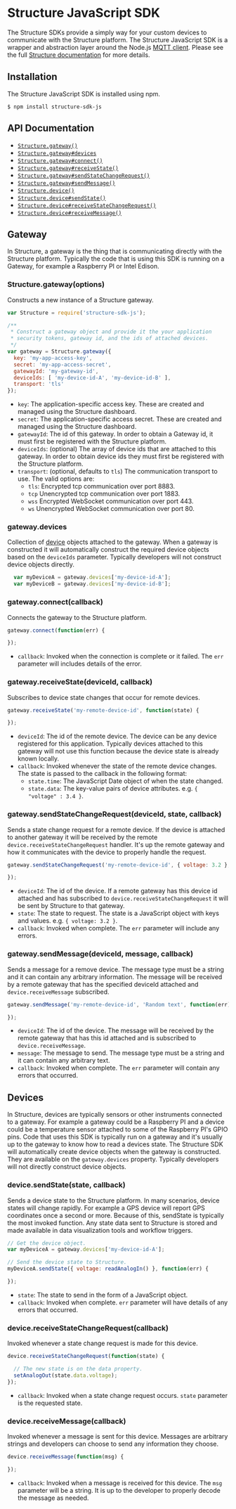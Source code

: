 Structure JavaScript SDK
============

The Structure SDKs provide a simply way for your custom devices to communicate with the Structure platform. The Structure JavaScript SDK is a wrapper and abstraction layer around the Node.js [MQTT client](https://github.com/mqttjs/MQTT.js). Please see the full [Structure documentation](http://getstructure.io/docs) for more details.

## Installation
The Structure JavaScript SDK is installed using npm.

```text
$ npm install structure-sdk-js
```

## API Documentation
* [`Structure.gateway()`](#gateway)
* [`Structure.gateway#devices`](#gateway-devices)
* [`Structure.gateway#connect()`](#gateway-connect)
* [`Structure.gateway#receiveState()`](#gateway-receivestate)
* [`Structure.gateway#sendStateChangeRequest()`](#gateway-sendstatechangerequest)
* [`Structure.gateway#sendMessage()`](#gateway-sendmessage)
* [`Structure.device()`](#device)
* [`Structure.device#sendState()`](#device-sendstate)
* [`Structure.device#receiveStateChangeRequest()`](#device-receivestatechangerequest)
* [`Structure.device#receiveMessage()`](#device-receivemessage)

## Gateway

In Structure, a gateway is the thing that is communicating directly with the Structure platform. Typically the code that is using this SDK is running on a Gateway, for example a Raspberry PI or Intel Edison.

<a name="gateway"></a>
### Structure.gateway(options)

Constructs a new instance of a Structure gateway.

```javascript
var Structure = require('structure-sdk-js');

/**
 * Construct a gateway object and provide it the your application
 * security tokens, gateway id, and the ids of attached devices.
 */
var gateway = Structure.gateway({
  key: 'my-app-access-key',
  secret: 'my-app-access-secret',
  gatewayId: 'my-gateway-id',
  deviceIds: [ 'my-device-id-A', 'my-device-id-B' ],
  transport: 'tls'
});
```

* `key`: The application-specific access key. These are created and managed using the Structure dashboard.
* `secret`: The application-specific access secret. These are created and managed using the Structure dashboard.
* `gatewayId`: The id of this gateway. In order to obtain a Gateway id, it must first be registered with the Structure platform.
* `deviceIds`: (optional) The array of device ids that are attached to this gateway. In order to obtain device ids they must first be registered with the Structure platform.
* `transport`: (optional, defaults to `tls`) The communication transport to use. The valid options are:
  * `tls`: Encrypted tcp communication over port 8883.
  * `tcp` Unencrypted tcp communication over port 1883.
  * `wss` Encrypted WebSocket communication over port 443.
  * `ws` Unencrypted WebSocket communication over port 80.

<a name="gateway-devices"></a>
### gateway.devices
  Collection of [device](#device) objects attached to the gateway. When a gateway is constructed it will automatically construct the required device objects based on the `deviceIds` parameter. Typically developers will not construct device objects directly.

```javascript
  var myDeviceA = gateway.devices['my-device-id-A'];
  var myDeviceB = gateway.devices['my-device-id-B'];
```

<a name="gateway-connect"></a>
### gateway.connect(callback)

Connects the gateway to the Structure platform.

```javascript
gateway.connect(function(err) {

});
```

* `callback`: Invoked when the connection is complete or it failed. The `err` parameter will includes details of the error.

<a name="gateway-receivestate"></a>
### gateway.receiveState(deviceId, callback)

Subscribes to device state changes that occur for remote devices.

```javascript
gateway.receiveState('my-remote-device-id', function(state) {

});
```

* `deviceId`: The id of the remote device. The device can be any device registered for this application. Typically devices attached to this gateway will not use this function because the device state is already known locally.
* `callback`: Invoked whenever the state of the remote device changes. The state is passed to the callback in the following format:
  * `state.time`: The JavaScript Date object of when the state changed.
  * `state.data`: The key-value pairs of device attributes. e.g. `{ "voltage" : 3.4 }`.

<a name="gateway-sendstatechangerequest"></a>
### gateway.sendStateChangeRequest(deviceId, state, callback)

Sends a state change request for a remote device. If the device is attached to another gateway it will be received by the remote `device.receiveStateChangeRequest` handler. It's up the remote gateway and how it communicates with the device to properly handle the request.

```javascript
gateway.sendStateChangeRequest('my-remote-device-id', { voltage: 3.2 }, function(err) {

});
```

* `deviceId`: The id of the device. If a remote gateway has this device id attached and has subscribed to `device.receiveStateChangeRequest` it will be sent by Structure to that gateway.
* `state`: The state to request. The state is a JavaScript object with keys and values. e.g. `{ voltage: 3.2 }`.
* `callback`: Invoked when complete. The `err` parameter will include any errors.

<a name="gateway-sendmessage"></a>
### gateway.sendMessage(deviceId, message, callback)

Sends a message for a remove device. The message type must be a string and it can contain any arbitrary information. The message will be received by a remote gateway that has the specified deviceId attached and `device.receiveMessage` subscribed.

```javascript
gateway.sendMessage('my-remote-device-id', 'Random text', function(err) {

});
```

* `deviceId`: The id of the device. The message will be received by the remote gateway that has this id attached and is subscribed to `device.receiveMessage`.
* `message`: The message to send. The message type must be a string and it can contain any arbitrary text.
* `callback`: Invoked when complete. The `err` parameter will contain any errors that occurred.

<a name="device"></a>
## Devices

In Structure, devices are typically sensors or other instruments connected to a gateway. For example a gateway could be a Raspberry PI and a device could be a temperature sensor attached to some of the Raspberry PI's GPIO pins. Code that uses this SDK is typically run on a gateway and it's usually up to the gateway to know how to read a devices state. The Structure SDK will automatically create device objects when the gateway is constructed. They are available on the `gateway.devices` property. Typically developers will not directly construct device objects.

<a name="device-sendstate"></a>
### device.sendState(state, callback)

Sends a device state to the Structure platform. In many scenarios, device states will change rapidly. For example a GPS device will report GPS coordinates once a second or more. Because of this, sendState is typically the most invoked function. Any state data sent to Structure is stored and made available in data visualization tools and workflow triggers.

```javascript
// Get the device object.
var myDeviceA = gateway.devices['my-device-id-A'];

// Send the device state to Structure.
myDeviceA.sendState({ voltage: readAnalogIn() }, function(err) {

});
```

* `state`: The state to send in the form of a JavaScript object.
* `callback`: Invoked when complete. `err` parameter will have details of any errors that occurred.

<a name="device-receivestatechangerequest"></a>
### device.receiveStateChangeRequest(callback)

Invoked whenever a state change request is made for this device.

```javascript
device.receiveStateChangeRequest(function(state) {

  // The new state is on the data property.
  setAnalogOut(state.data.voltage);
});
```

* `callback`: Invoked when a state change request occurs. `state` parameter is the requested state.

<a name="device-receivemessage"></a>
### device.receiveMessage(callback)

Invoked whenever a message is sent for this device. Messages are arbitrary strings and developers can choose to send any information they choose.

```javascript
device.receiveMessage(function(msg) {

});
```

* `callback`: Invoked when a message is received for this device. The `msg` parameter will be a string. It is up to the developer to properly decode the message as needed.
